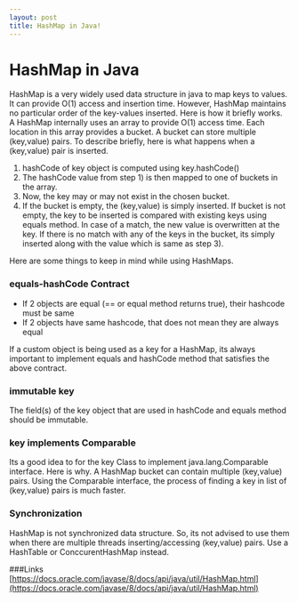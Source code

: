 ```yaml
---
layout: post
title: HashMap in Java!
---
```


# HashMap in Java

HashMap is a very widely used data structure in java to map keys to values. It can provide O(1) access and insertion time. However, HashMap maintains no particular order of the key-values inserted. Here is how it briefly works. A HashMap internally uses an array to provide O(1) access time. Each location in this array provides a bucket. A bucket can store multiple (key,value) pairs. To describe briefly, here is what happens when a (key,value) pair is inserted. 

1. hashCode of key object is computed using key.hashCode()
2. The hashCode value from step 1) is then mapped to one of buckets in the array.
3. Now, the key may or may not exist in the chosen bucket. 
4. If the bucket is empty, the (key,value) is simply inserted. If bucket is not empty, the key to be inserted is compared with existing keys using equals method. In case of a match, the new value is overwritten at the key. If there is no match with any of the keys in the bucket, its simply inserted along with the value which is same as step 3).


Here are some things to keep in mind while using HashMaps.

### equals-hashCode Contract
- If 2 objects are equal (== or equal method returns true), their hashcode must be same
- If 2 objects have same hashcode, that does not mean they are always equal

If a custom object is being used as a key for a HashMap, its always important to implement equals and hashCode method that satisfies the above contract.

### immutable key

The field(s) of the key object that are used in hashCode and equals method should be immutable. 

### key implements Comparable

Its a good idea to for the key Class to implement java.lang.Comparable interface. Here is why. A HashMap bucket can contain multiple (key,value) pairs. Using the Comparable interface, the process of finding a key in list of (key,value) pairs is much faster.

### Synchronization

HashMap is not synchronized data structure. So, its not advised to use them when there are multiple threads inserting/accessing (key,value) pairs. Use a HashTable or ConccurentHashMap instead.






###Links
[https://docs.oracle.com/javase/8/docs/api/java/util/HashMap.html](https://docs.oracle.com/javase/8/docs/api/java/util/HashMap.html)
